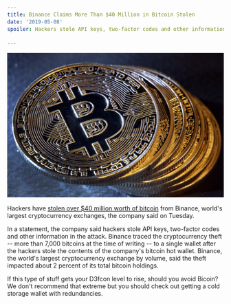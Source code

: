 ```yaml
---
title: Binance Claims More Than $40 Million in Bitcoin Stolen 
date: '2019-05-08'
spoiler: Hackers stole API keys, two-factor codes and other information in the attack. Binance traced the cryptocurrency theft to a single wallet after the hackers stole the contents of the company's bitcoin hot wallet. 

---
```

![Bitcoin Stolen](./bitcoin.jpg)

Hackers have [stolen over $40 million worth of bitcoin](https://techcrunch.com/2019/05/07/binance-breach/) from Binance, world's largest cryptocurrency exchanges, the company said on Tuesday. 

In a statement, the company said hackers stole API keys, two-factor codes and other information in the attack. Binance traced the cryptocurrency theft -- more than 7,000 bitcoins at the time of writing -- to a single wallet after the hackers stole the contents of the company's bitcoin hot wallet. Binance, the world's largest cryptocurrency exchange by volume, said the theft impacted about 2 percent of its total bitcoin holdings.

If this type of stuff gets your D3fcon level to rise, should you avoid Bicoin?  We don't recommend that extreme but you should check out getting a cold storage wallet with redundancies.